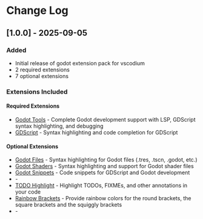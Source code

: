 # Change Log

## [1.0.0] - 2025-09-05

### Added

- Initial release of godot extension pack for vscodium
- 2 required extensions
- 7 optional extensions

### Extensions Included

#### Required Extensions

- [Godot Tools](https://open-vsx.org/extension/geequlim/godot-tools) - Complete Godot development support with LSP, GDScript syntax highlighting, and debugging
- [GDScript](https://open-vsx.org/extension/jjkim/gdscript) - Syntax highlighting and code completion for GDScript

#### Optional Extensions

- [Godot Files](https://open-vsx.org/extension/alfish/godot-files) - Syntax highlighting for Godot files (.tres, .tscn, .godot, etc.)
- [Godot Shaders](https://open-vsx.org/extension/arkii/godot-shaders) - Syntax highlighting and support for Godot shader files
- [Godot Snippets](https://open-vsx.org/extension/razoric/gdscript-snippets) - Code snippets for GDScript and Godot development
- []() -
- [TODO Highlight](https://open-vsx.org/extension/wayou/vscode-todo-highlight) - Highlight TODOs, FIXMEs, and other annotations in your code
- [Rainbow Brackets](https://open-vsx.org/extension/2gua/rainbow-brackets) - Provide rainbow colors for the round brackets, the square brackets and the squiggly brackets
- []() -

